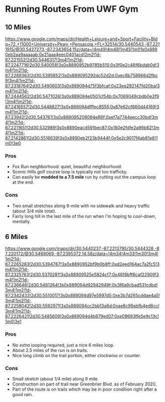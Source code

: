 # Running Routes From UWF Gym

## 10 Miles
https://www.google.com/maps/dir/Health+Leisure+and+Sport+Facility+Bldg+72,+11000+University+Pkwy,+Pensacola,+FL+32514/30.5440543,-87.2211915/@30.5427273,-87.2343654,15z/data=!4m49!4m48!1m45!1m1!1s0x8890eb2aa9aaaaab:0x21aaa4eec0401acd!2m2!1d-87.221552!2d30.5446317!3m4!1m2!1d-87.2247716!2d30.540058!3s0x8890952b9785b515:0x3f0e2c46f6bdab0d!3m4!1m2!1d-87.2289363!2d30.5395852!3s0x889095292dc52d2d:0xec8b758966d2fbc9!3m4!1m2!1d-87.2318764!2d30.5490603!3s0x889094d75f3bfcaf:0x23ee282147fd20ba!3m4!1m2!1d-87.2444562!2d30.5471026!3s0x889094e0501cf54b:0x7069049cbdb0e2f9!3m4!1m2!1d-87.2416557!2d30.5448827!3s0x889094dfffec8555:0x87e62cf660d44169!3m4!1m2!1d-87.23942!2d30.543761!3s0x889095208094e86f:0xef7a7744eecc30bd!3m4!1m2!1d-87.2211651!2d30.532989!3s0x8890eacd591bec87:0x160e2fdfe2a96b82!3m4!1m2!1d-87.2142861!2d30.5516639!3s0x8890eb2f23b9444f:0x5e2c9017f4ab81e6!1m0!3e0

### Pros
- Fox Run neighborhood: quiet, beautiful neighborhood.
- Scenic Hills golf course loop is typically not too trafficky.
- Can easily be **modded to a 7.5 mile** run by cutting out the campus loop at the end.

### Cons
- Two small stretches along 9-mile with no sidewalk and heavy traffic (about 3/4 mile total).
- Fairly long hill in the last mile of the run when I'm hoping to _cool-down_, mentally.


## 6 Miles
https://www.google.com/maps/dir/30.5440237,-87.2213795/30.5444328,-87.220172/@30.5469069,-87.2395372,14.58z/data=!4m34!4m33!1m30!3m4!1m2!1d-87.2265283!2d30.5394787!3s0x8890952bf9b0b8ff:0xd2eed164ac7a2fc5!3m4!1m2!1d-87.2325763!2d30.5370281!3s0x88909525e5824cf7:0x46f8bff6caf22909!3m4!1m2!1d-87.236646!2d30.5481264!3s0x889094d92942949f:0x3f6a9cbad531cdbd!3m4!1m2!1d-87.2342433!2d30.5510017!3s0x889094d97e5997d5:0xe3b7d265cddae4a5!3m4!1m2!1d-87.2258042!2d30.5592971!3s0x889094cc2bb13a8d:0xae8c99abfb4ed6cc!3m4!1m2!1d-87.2226421!2d30.5485609!3s0x889094d4b679ed07:0xe08693ffe5e9c13c!1m0!3e1

### Pros
- No _extra_ looping required, just a nice 6 miles loop.
- About 2.5 miles of the run is on trails.
- Nice long climb on the trail portion, either clockwise or counter.

### Cons
- Small stretch (about 1/4 mile) along 9 mile.
- Construction on part of trail near Greenbrier Blvd. as of February 2020.
- Part of the route is on trails which may be in poor condition right after a good rain.